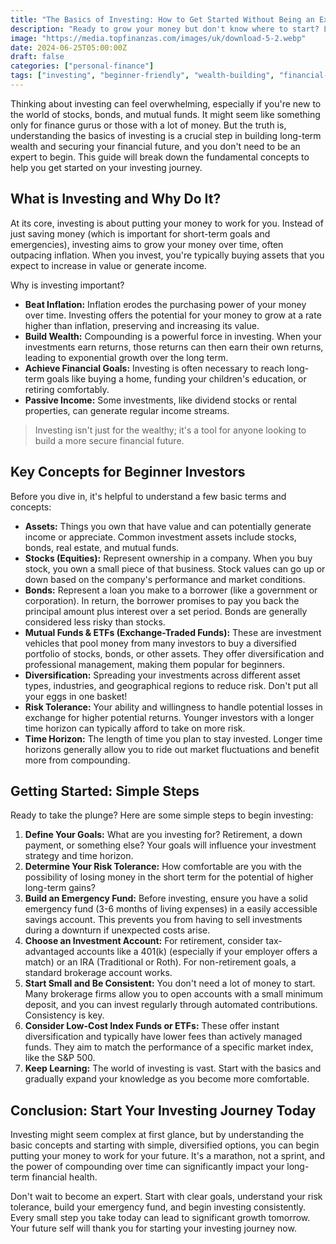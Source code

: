 ```yaml
---
title: "The Basics of Investing: How to Get Started Without Being an Expert"
description: "Ready to grow your money but don't know where to start? Learn the fundamental concepts of investing in this beginner-friendly guide."
image: "https://media.topfinanzas.com/images/uk/download-5-2.webp"
date: 2024-06-25T05:00:00Z
draft: false
categories: ["personal-finance"]
tags: ["investing", "beginner-friendly", "wealth-building", "financial-planning"]
---
```


Thinking about investing can feel overwhelming, especially if you're new to the world of stocks, bonds, and mutual funds. It might seem like something only for finance gurus or those with a lot of money. But the truth is, understanding the basics of investing is a crucial step in building long-term wealth and securing your financial future, and you don't need to be an expert to begin. This guide will break down the fundamental concepts to help you get started on your investing journey.

## What is Investing and Why Do It?

At its core, investing is about putting your money to work for you. Instead of just saving money (which is important for short-term goals and emergencies), investing aims to grow your money over time, often outpacing inflation. When you invest, you're typically buying assets that you expect to increase in value or generate income.

Why is investing important?

* **Beat Inflation:** Inflation erodes the purchasing power of your money over time. Investing offers the potential for your money to grow at a rate higher than inflation, preserving and increasing its value.
* **Build Wealth:** Compounding is a powerful force in investing. When your investments earn returns, those returns can then earn their own returns, leading to exponential growth over the long term.
* **Achieve Financial Goals:** Investing is often necessary to reach long-term goals like buying a home, funding your children's education, or retiring comfortably.
* **Passive Income:** Some investments, like dividend stocks or rental properties, can generate regular income streams.

> Investing isn't just for the wealthy; it's a tool for anyone looking to build a more secure financial future.

## Key Concepts for Beginner Investors

Before you dive in, it's helpful to understand a few basic terms and concepts:

* **Assets:** Things you own that have value and can potentially generate income or appreciate. Common investment assets include stocks, bonds, real estate, and mutual funds.
* **Stocks (Equities):** Represent ownership in a company. When you buy stock, you own a small piece of that business. Stock values can go up or down based on the company's performance and market conditions.
* **Bonds:** Represent a loan you make to a borrower (like a government or corporation). In return, the borrower promises to pay you back the principal amount plus interest over a set period. Bonds are generally considered less risky than stocks.
* **Mutual Funds & ETFs (Exchange-Traded Funds):** These are investment vehicles that pool money from many investors to buy a diversified portfolio of stocks, bonds, or other assets. They offer diversification and professional management, making them popular for beginners.
* **Diversification:** Spreading your investments across different asset types, industries, and geographical regions to reduce risk. Don't put all your eggs in one basket!
* **Risk Tolerance:** Your ability and willingness to handle potential losses in exchange for higher potential returns. Younger investors with a longer time horizon can typically afford to take on more risk.
* **Time Horizon:** The length of time you plan to stay invested. Longer time horizons generally allow you to ride out market fluctuations and benefit more from compounding.

## Getting Started: Simple Steps

Ready to take the plunge? Here are some simple steps to begin investing:

1. **Define Your Goals:** What are you investing for? Retirement, a down payment, or something else? Your goals will influence your investment strategy and time horizon.
2. **Determine Your Risk Tolerance:** How comfortable are you with the possibility of losing money in the short term for the potential of higher long-term gains?
3. **Build an Emergency Fund:** Before investing, ensure you have a solid emergency fund (3-6 months of living expenses) in a easily accessible savings account. This prevents you from having to sell investments during a downturn if unexpected costs arise.
4. **Choose an Investment Account:** For retirement, consider tax-advantaged accounts like a 401(k) (especially if your employer offers a match) or an IRA (Traditional or Roth). For non-retirement goals, a standard brokerage account works.
5. **Start Small and Be Consistent:** You don't need a lot of money to start. Many brokerage firms allow you to open accounts with a small minimum deposit, and you can invest regularly through automated contributions. Consistency is key.
6. **Consider Low-Cost Index Funds or ETFs:** These offer instant diversification and typically have lower fees than actively managed funds. They aim to match the performance of a specific market index, like the S&P 500.
7. **Keep Learning:** The world of investing is vast. Start with the basics and gradually expand your knowledge as you become more comfortable.

## Conclusion: Start Your Investing Journey Today

Investing might seem complex at first glance, but by understanding the basic concepts and starting with simple, diversified options, you can begin putting your money to work for your future. It's a marathon, not a sprint, and the power of compounding over time can significantly impact your long-term financial health.

Don't wait to become an expert. Start with clear goals, understand your risk tolerance, build your emergency fund, and begin investing consistently. Every small step you take today can lead to significant growth tomorrow. Your future self will thank you for starting your investing journey now.
